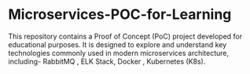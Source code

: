 # Microservices-POC-for-Learning
This repository contains a Proof of Concept (PoC) project developed for educational purposes. It is designed to explore and understand key technologies commonly used in modern microservices architecture, including- RabbitMQ , ELK Stack, Docker , Kubernetes (K8s).

